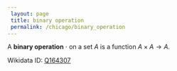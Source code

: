 ```yaml
---
 layout: page
 title: binary operation
 permalink: /chicago/binary_operation
---
```

A **binary operation** $\cdot$ on a set $A$ is a function $A\times A\to A$. 

Wikidata ID: [Q164307](https://www.wikidata.org/wiki/Q164307)